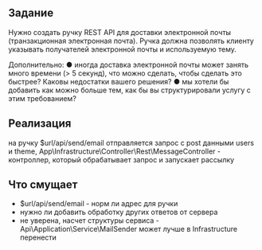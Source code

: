 ## Задание ##

Нужно создать ручку REST API для доставки электронной почты (транзакционная электронная почта). 
Ручка должна позволять клиенту указывать получателей электронной почты и используемую тему.

Дополнительно:
● иногда доставка электронной почты может занять много времени (> 5 секунд), что можно сделать, чтобы сделать это быстрее? Каковы недостатки вашего решения? 
● мы хотели бы добавить как можно больше тем, как бы вы структурировали услугу с этим требованием?

## Реализация ##

на ручку $url/api/send/email отправляется запрос с post данными users и theme, 
App\Infrastructure\Controller\Rest\MessageController - контроллер, который обрабатывает запрос
и запускает рассылку

## Что смущает ##

- $url/api/send/email - норм ли адрес для ручки
- нужно ли добавить обработку других ответов от сервера
- не уверена, насчет структуры сервиса - Api\Application\Service\MailSender может лучше в Infrastructure перенести